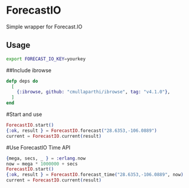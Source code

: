 ForecastIO
==========

Simple wrapper for Forecast.IO


## Usage

```bash
export FORECAST_IO_KEY=yourkey
```

##Include  ibrowse
```elixir
defp deps do
  [
    {:ibrowse, github: "cmullaparthi/ibrowse", tag: "v4.1.0"},
  ]
end
```

#Start and use
```elixir
ForecastIO.start()
{:ok, result } = ForecastIO.forecast("28.6353,-106.0889")
current = ForecastIO.current(result)
```

#Use ForecastIO Time API
```elixir
{mega, secs, _ } = :erlang.now
now = mega * 1000000 + secs
ForecastIO.start()
{:ok, result } = ForecastIO.forecast_time("28.6353,-106.0889", now)
current = ForecastIO.current(result)
```

